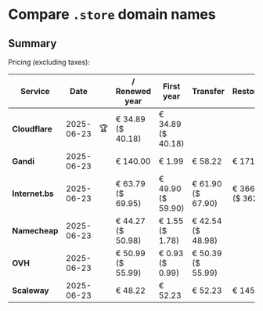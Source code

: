 # Compare `.store` domain names

## Summary

Pricing (excluding taxes):

| Service | Date |  | / Renewed year | First year | Transfer | Restoration |
|--|--|--|--|--|--|--|
| **Cloudflare** | 2025-06-23 | 🏆 | € 34.89<br>($ 40.18) | € 34.89<br>($ 40.18) |  |  |
| **Gandi** | 2025-06-23 |  | € 140.00 | € 1.99 | € 58.22 | € 171.16 |
| **Internet.bs** | 2025-06-23 |  | € 63.79<br>($ 69.95) | € 49.90<br>($ 59.90) | € 61.90<br>($ 67.90) | € 366.99<br>($ 362.05) |
| **Namecheap** | 2025-06-23 |  | € 44.27<br>($ 50.98) | € 1.55<br>($ 1.78) | € 42.54<br>($ 48.98) |  |
| **OVH** | 2025-06-23 |  | € 50.99<br>($ 55.99) | € 0.93<br>($ 0.99) | € 50.39<br>($ 55.99) |  |
| **Scaleway** | 2025-06-23 |  | € 48.22 | € 52.23 | € 52.23 | € 145.26 |
